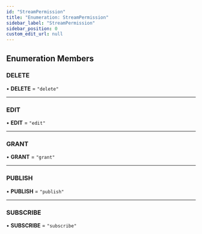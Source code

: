 ```yaml
---
id: "StreamPermission"
title: "Enumeration: StreamPermission"
sidebar_label: "StreamPermission"
sidebar_position: 0
custom_edit_url: null
---
```


## Enumeration Members

### DELETE

• **DELETE** = ``"delete"``

___

### EDIT

• **EDIT** = ``"edit"``

___

### GRANT

• **GRANT** = ``"grant"``

___

### PUBLISH

• **PUBLISH** = ``"publish"``

___

### SUBSCRIBE

• **SUBSCRIBE** = ``"subscribe"``
